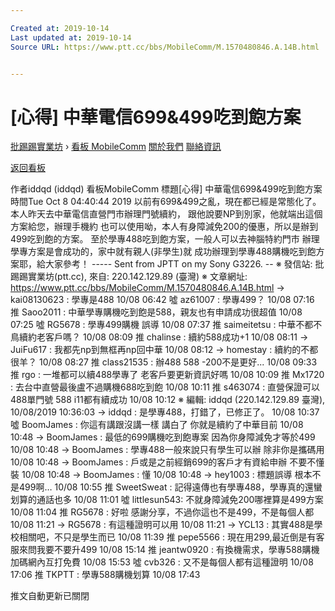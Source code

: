 ```yaml
---

Created at: 2019-10-14
Last updated at: 2019-10-14
Source URL: https://www.ptt.cc/bbs/MobileComm/M.1570480846.A.14B.html


---
```


# [心得] 中華電信699&499吃到飽方案


[批踢踢實業坊](https://www.ptt.cc/bbs/) › [看板 MobileComm](https://www.ptt.cc/bbs/MobileComm/index.html) [關於我們](https://www.ptt.cc/about.html) [聯絡資訊](https://www.ptt.cc/contact.html)

[返回看板](https://www.ptt.cc/bbs/MobileComm/index.html)

作者iddqd (iddqd)
看板MobileComm
標題\[心得\] 中華電信699&499吃到飽方案
時間Tue Oct 8 04:40:44 2019
以前有699&499之亂，現在都已經是常態化了。 本人昨天去中華電信直營門市辦理門號續約， 跟他說要NP到別家，他就端出這個方案給您，辦理手機約 也可以使用呦，本人有身障減免200的優惠，所以是辦到499吃到飽的方案。 至於學專488吃到飽方案，一般人可以去神腦特約門市 辦理學專方案是會成功的，家中就有親人(非學生)就 成功辦理到學專488購機吃到飽方案耶，給大家參考！ ----- Sent from JPTT on my Sony G3226. -- ※ 發信站: 批踢踢實業坊(ptt.cc), 來自: 220.142.129.89 (臺灣) ※ 文章網址: <https://www.ptt.cc/bbs/MobileComm/M.1570480846.A.14B.html>
→ kai08130623 : 學專是488 10/08 06:42
噓 az61007 : 學專499？ 10/08 07:16
推 Saoo2011 : 中華學專購機吃到飽是588，親友也有申請成功很超值 10/08 07:25
噓 RG5678 : 學專499購機 誤導 10/08 07:37
推 saimeitetsu : 中華不都不鳥續約老客戶嗎？ 10/08 08:09
推 chalinse : 續約588成功+1 10/08 08:11
→ JuiFu617 : 我都先np到無框再np回中華 10/08 08:12
→ homestay : 續約的不都很羊？ 10/08 08:27
推 class21535 : 辦488 588 -200不是更好... 10/08 09:33
推 rgo : 一堆都可以續488學專了 老客戶要更新資訊好嗎 10/08 10:09
推 Mx1720 : 去台中直營最後盧不過購機688吃到飽 10/08 10:11
推 s463074 : 直營保證可以 488單門號 588 i11都有續成功 10/08 10:12
※ 編輯: iddqd (220.142.129.89 臺灣), 10/08/2019 10:36:03
→ iddqd : 是學專488，打錯了，已修正了。 10/08 10:37
噓 BoomJames : 你這有講跟沒講一樣 講白了 你就是續約了中華目前 10/08 10:48
→ BoomJames : 最低的699購機吃到飽專案 因為你身障減免才等於499 10/08 10:48
→ BoomJames : 學專488一般來說只有學生可以辦 除非你是攜碼用 10/08 10:48
→ BoomJames : 戶或是之前經銷699的客戶才有資給申辦 不要不懂裝 10/08 10:48
→ BoomJames : 懂 10/08 10:48
→ hey1003 : 標題誤導 根本不是499啊… 10/08 10:55
推 SweetSweat : 記得遠傳也有學專488，學專真的還蠻划算的通話也多 10/08 11:01
噓 littlesun543: 不就身障減免200哪裡算是499方案 10/08 11:04
推 RG5678 : 好啦 感謝分享，不過你這也不是499，不是每個人都 10/08 11:21
→ RG5678 : 有這種證明可以用 10/08 11:21
→ YCL13 : 其實488是學校相關吧，不只是學生而已 10/08 11:39
推 pepe5566 : 現在用299,最近倒是有客服來問我要不要升499 10/08 15:14
推 jeantw0920 : 有換機需求，學專588購機加碼網內互打免費 10/08 15:53
噓 cvb326 : 又不是每個人都有這種證明 10/08 17:06
推 TKPTT : 學專588購機划算 10/08 17:43

推文自動更新已關閉

